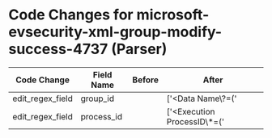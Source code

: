 # Code Changes for microsoft-evsecurity-xml-group-modify-success-4737 (Parser)

| Code Change | Field Name | Before | After |
|-------------|------------|--------|-------|
| edit_regex_field | group_id |  | ['<Data Name\\?=(\'|")TargetSid(\'|")>({group_id}[^<]+)'] |
| edit_regex_field | process_id |  | ['<Execution ProcessID\\*=(\'|")({process_id}\d+)'] |